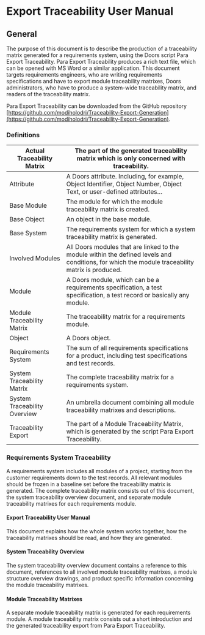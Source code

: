 # Export Traceability User Manual

## General

The purpose of this document is to describe the production of a traceability matrix generated for a requirements system, using the Doors script Para Export Traceability. Para Export Traceability produces a rich text file, which can be opened with MS Word or a similar application. This document targets requirements engineers, who are writing requirements specifications and have to export module traceability matrixes, Doors administrators, who have to produce a system-wide traceability matrix, and readers of the traceability matrix.

Para Export Traceability can be downloaded from the GitHub repository [https://github.com/modiholodri/Traceability-Export-Generation](https://github.com/modiholodri/Traceability-Export-Generation).

### Definitions

| Actual Traceability Matrix   | The part of the generated traceability matrix which is only concerned with traceability.                                                        |
| ---------------------------- | ----------------------------------------------------------------------------------------------------------------------------------------------- |
| Attribute                    | A Doors attribute. Including, for example, Object Identifier, Object Number, Object Text, or user-defined attributes…                           |
| Base Module                  | The module for which the module traceability matrix is created.                                                                                 |
| Base Object                  | An object in the base module.                                                                                                                   |
| Base System                  | The requirements system for which a system traceability matrix is generated.                                                                    |
| Involved Modules             | All Doors modules that are linked to the module within the defined levels and conditions, for which the module traceability matrix is produced. |
| Module                       | A Doors module, which can be a requirements specification, a test specification, a test record or basically any module.                         |
| Module Traceability Matrix   | The traceability matrix for a requirements module.                                                                                              |
| Object                       | A Doors object.                                                                                                                                 |
| Requirements System          | The sum of all requirements specifications for a product, including test specifications and test records.                                       |
| System Traceability Matrix   | The complete traceability matrix for a requirements system.                                                                                     |
| System Traceability Overview | An umbrella document combining all module traceability matrixes and descriptions.                                                               |
| Traceability Export          | The part of a Module Traceability Matrix, which is generated by the script Para Export Traceability.                                            |

### Requirements System Traceability

A requirements system includes all modules of a project, starting from the customer requirements down to the test records. All relevant modules should be frozen in a baseline set before the traceability matrix is generated. The complete traceability matrix consists out of this document, the system traceability overview document, and separate module traceability matrixes for each requirements module.

#### Export Traceability User Manual

This document explains how the whole system works together, how the traceability matrixes should be read, and how they are generated.

#### System Traceability Overview

The system traceability overview document contains a reference to this document, references to all involved module traceability matrixes, a module structure overview drawings, and product specific information concerning the module traceability matrixes.

#### Module Traceability Matrixes

A separate module traceability matrix is generated for each requirements module. A module traceability matrix consists out a short introduction and the generated traceability export from Para Export Traceability.
